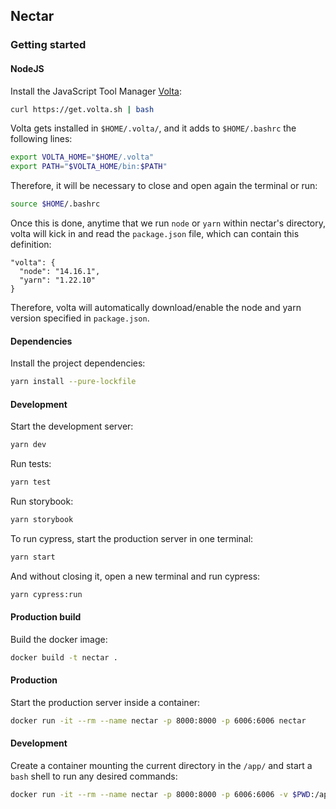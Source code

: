 ## Nectar

### Getting started

#### NodeJS

Install the JavaScript Tool Manager [Volta](https://volta.sh/):

```bash
curl https://get.volta.sh | bash
```

Volta gets installed in `$HOME/.volta/`, and it adds to `$HOME/.bashrc` the following lines:

```bash
export VOLTA_HOME="$HOME/.volta"
export PATH="$VOLTA_HOME/bin:$PATH"
```

Therefore, it will be necessary to close and open again the terminal or run:

```bash
source $HOME/.bashrc
```

Once this is done, anytime that we run `node` or `yarn` within nectar's directory, volta will kick in and read the `package.json` file, which can contain this definition:

```
"volta": {
  "node": "14.16.1",
  "yarn": "1.22.10"
}
```

Therefore, volta will automatically download/enable the node and yarn version specified in `package.json`.


#### Dependencies

Install the project dependencies:

```bash
yarn install --pure-lockfile
```

#### Development

Start the development server:

```bash
yarn dev
```

Run tests:

```bash
yarn test
```

Run storybook:

```bash
yarn storybook
```

To run cypress, start the production server in one terminal:

```bash
yarn start
```

And without closing it, open a new terminal and run cypress:

```bash
yarn cypress:run
```

#### Production build

Build the docker image:

```bash
docker build -t nectar .
```

#### Production

Start the production server inside a container:

```bash
docker run -it --rm --name nectar -p 8000:8000 -p 6006:6006 nectar 
```

#### Development

Create a container mounting the current directory in the `/app/` and start a `bash` shell to run any desired commands:

```bash
docker run -it --rm --name nectar -p 8000:8000 -p 6006:6006 -v $PWD:/app/ nectar bash
```

